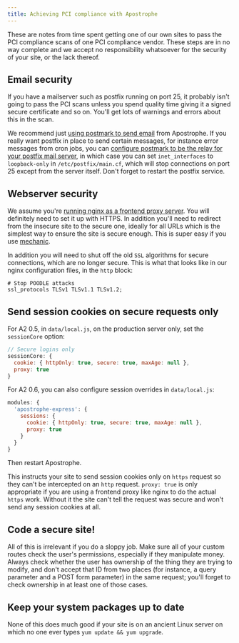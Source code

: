 ```yaml
---
title: Achieving PCI compliance with Apostrophe
---
```


These are notes from time spent getting one of our own sites to pass the PCI compliance scans of one PCI compliance vendor. These steps are in no way complete and we accept no responsibility whatsoever for the security of your site, or the lack thereof.

## Email security

If you have a mailserver such as postfix running on port 25, it probably isn't going to pass the PCI scans unless you spend quality time giving it a signed secure certificate and so on. You'll get lots of warnings and errors about this in the scan.

We recommend just [using postmark to send email](sending-email.html) from Apostrophe. If you really want postfix in place to send certain messages, for instance error messages from cron jobs, you can [configure postmark to be the relay for your postfix mail server](http://support.postmarkapp.com/article/832-can-i-configure-postfix-to-send-through-postmark), in which case you can set `inet_interfaces` to `loopback-only` in `/etc/postfix/main.cf`, which will stop connections on port 25 except from the server itself. Don't forget to restart the postfix service.

## Webserver security

We assume you're [running nginx as a frontend proxy server](production.html). You will definitely need to set it up with HTTPS. In addition you'll need to redirect from the insecure site to the secure one, ideally for all URLs which is the simplest way to ensure the site is secure enough. This is super easy if you use [mechanic](https://github.com/punkave/mechanic).

In addition you will need to shut off the old `SSL` algorithms for secure connections, which are no longer secure. This is what that looks like in our nginx configuration files, in the `http` block:

```
# Stop POODLE attacks
ssl_protocols TLSv1 TLSv1.1 TLSv1.2;
```

## Send session cookies on secure requests only

For A2 0.5, in `data/local.js`, on the production server only, set the `sessionCore` option:

```javascript
// Secure logins only
sessionCore: {
  cookie: { httpOnly: true, secure: true, maxAge: null },
  proxy: true
}
```

For A2 0.6, you can also configure session overrides in `data/local.js`:

```javascript
modules: {
  'apostrophe-express': {
    sessions: {
      cookie: { httpOnly: true, secure: true, maxAge: null },
      proxy: true
    }
  }
}
```

Then restart Apostrophe.

This instructs your site to send session cookies only on `https` request so they can't be intercepted on an `http` request. `proxy: true` is only appropriate if you are using a frontend proxy like nginx to do the actual `https` work. Without it the site can't tell the request was secure and won't send any session cookies at all.


## Code a secure site!

All of this is irrelevant if you do a sloppy job. Make sure all of your custom routes check the user's permissions, especially if they manipulate money. Always check whether the user has ownership of the thing they are trying to modify, and don't accept that ID from two places (for instance, a query parameter and a POST form parameter) in the same request; you'll forget to check ownership in at least one of those cases.

## Keep your system packages up to date

None of this does much good if your site is on an ancient Linux server on which no one ever types `yum update && yum upgrade`.
